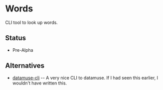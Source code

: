 Words
=====

CLI tool to look up words.

Status
------

* Pre-Alpha


Alternatives
------------

* [datamuse-cli](https://pypi.org/project/datamuse-cli/) -- A very nice CLI to
  datamuse. If I had seen this earlier, I wouldn't have written this.
